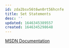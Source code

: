 ```yaml
---
id: zda2bsv56t6wn0rt56hcnfe
title: Set Statements
desc: ''
updated: 1646345389557
created: 1646345298648
---
```


[MSDN Documentation][1]

[1]: https://docs.microsoft.com/en-us/sql/t-sql/statements/set-statements-transact-sql?view=sql-server-ver15
